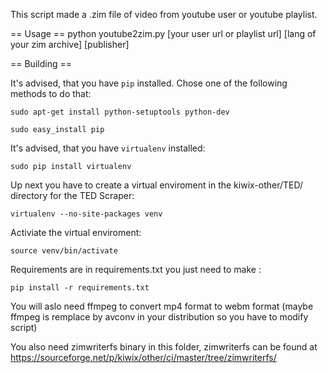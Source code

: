 This script made a .zim file of video from youtube user or youtube playlist.

== Usage ==
python youtube2zim.py [your user url or playlist url] [lang of your zim archive] [publisher]

== Building ==

It's advised, that you have `pip` installed. 
Chose one of the following methods to do that:

    sudo apt-get install python-setuptools python-dev

    sudo easy_install pip

It's advised, that you have `virtualenv` installed:

    sudo pip install virtualenv

Up next you have to create a virtual enviroment in the kiwix-other/TED/ directory for the TED Scraper:

    virtualenv --no-site-packages venv 

Activiate the virtual enviroment:

    source venv/bin/activate

Requirements are in requirements.txt you just need to make :

    pip install -r requirements.txt

You will aslo need ffmpeg to convert mp4 format to webm format (maybe ffmpeg is remplace by avconv in your distribution so you have to modify script)

You also need zimwriterfs binary in this folder, zimwriterfs can be found at https://sourceforge.net/p/kiwix/other/ci/master/tree/zimwriterfs/

